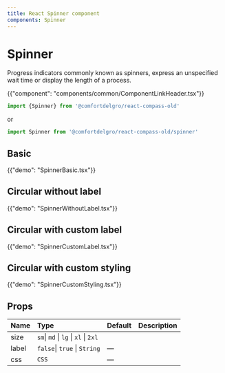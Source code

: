 ```yaml
---
title: React Spinner component
components: Spinner
---
```


# Spinner

<p class="description">Progress indicators commonly known as spinners, express an unspecified wait time or display the length of a process.</p>

{{"component": "components/common/ComponentLinkHeader.tsx"}}

```jsx
import {Spinner} from '@comfortdelgro/react-compass-old'
```

or

```jsx
import Spinner from '@comfortdelgro/react-compass-old/spinner'
```

## Basic

{{"demo": "SpinnerBasic.tsx"}}

## Circular without label

{{"demo": "SpinnerWithoutLabel.tsx"}}

## Circular with custom label

{{"demo": "SpinnerCustomLabel.tsx"}}

## Circular with custom styling

{{"demo": "SpinnerCustomStyling.tsx"}}

## Props

| Name  | Type                                 | Default | Description |
| :---- | :----------------------------------- | :------ | :---------- |
| size  | `sm`\| `md` \| `lg` \| `xl` \| `2xl` |         |             |
| label | `false`\| `true` \| `String`         | —       |             |
| css   | `CSS`                                | —       |             |
